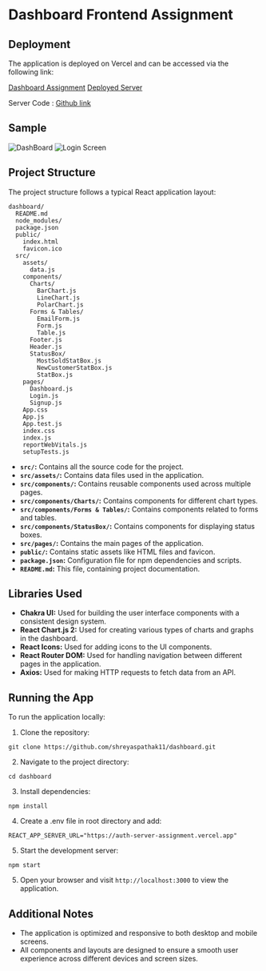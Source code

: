 # Dashboard Frontend Assignment
 
 ## Deployment

The application is deployed on Vercel and can be accessed via the following link:

[Dashboard Assignment](https://dashboard-assignment-three.vercel.app/)
[Deployed Server](https://auth-server-assignment.vercel.app)

Server Code : [Github link](https://github.com/shreyaspathak11/Auth-server-assignment/) 


 ## Sample 
![DashBoard](https://i.ibb.co/Ct0G56T/sample1.png)                                   ![Login Screen](https://i.ibb.co/TLmGsxb/sample2.png)


## Project Structure

The project structure follows a typical React application layout:

```
dashboard/
  README.md
  node_modules/
  package.json
  public/
    index.html
    favicon.ico
  src/
    assets/
      data.js
    components/
      Charts/
        BarChart.js
        LineChart.js
        PolarChart.js
      Forms & Tables/
        EmailForm.js
        Form.js
        Table.js
      Footer.js
      Header.js
      StatusBox/
        MostSoldStatBox.js
        NewCustomerStatBox.js
        StatBox.js
    pages/
      Dashboard.js
      Login.js
      Signup.js
    App.css
    App.js
    App.test.js
    index.css
    index.js
    reportWebVitals.js
    setupTests.js
```

- **`src/`:** Contains all the source code for the project.
- **`src/assets/`:** Contains data files used in the application.
- **`src/components/`:** Contains reusable components used across multiple pages.
- **`src/components/Charts/`:** Contains components for different chart types.
- **`src/components/Forms & Tables/`:** Contains components related to forms and tables.
- **`src/components/StatusBox/`:** Contains components for displaying status boxes.
- **`src/pages/`:** Contains the main pages of the application.
- **`public/`:** Contains static assets like HTML files and favicon.
- **`package.json`:** Configuration file for npm dependencies and scripts.
- **`README.md`:** This file, containing project documentation.

## Libraries Used

- **Chakra UI:** Used for building the user interface components with a consistent design system.
- **React Chart.js 2:** Used for creating various types of charts and graphs in the dashboard.
- **React Icons:** Used for adding icons to the UI components.
- **React Router DOM:** Used for handling navigation between different pages in the application.
- **Axios:** Used for making HTTP requests to fetch data from an API.

## Running the App

To run the application locally:

1. Clone the repository:

```
git clone https://github.com/shreyaspathak11/dashboard.git
```

2. Navigate to the project directory:

```
cd dashboard
```

3. Install dependencies:

```
npm install
```
4. Create a .env file in root directory and add:

```
REACT_APP_SERVER_URL="https://auth-server-assignment.vercel.app"
```

5. Start the development server:

```
npm start
```

5. Open your browser and visit `http://localhost:3000` to view the application.


## Additional Notes

- The application is optimized and responsive to both desktop and mobile screens.
- All components and layouts are designed to ensure a smooth user experience across different devices and screen sizes.
